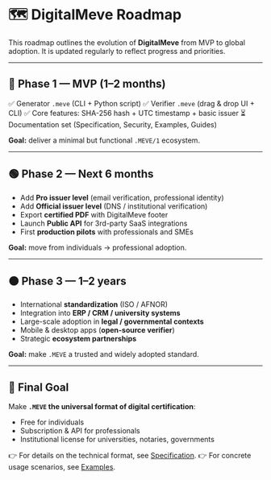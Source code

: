 # 🗺 DigitalMeve Roadmap

This roadmap outlines the evolution of **DigitalMeve** from MVP to global adoption.
It is updated regularly to reflect progress and priorities.

---

## 🔵 Phase 1 — MVP (1–2 months)

✅ Generator `.meve` (CLI + Python script)
✅ Verifier `.meve` (drag & drop UI + CLI)
✅ Core features: SHA-256 hash + UTC timestamp + basic issuer
⏳ Documentation set (Specification, Security, Examples, Guides)

**Goal:** deliver a minimal but functional `.MEVE/1` ecosystem.

---

## 🟢 Phase 2 — Next 6 months

- Add **Pro issuer level** (email verification, professional identity)
- Add **Official issuer level** (DNS / institutional verification)
- Export **certified PDF** with DigitalMeve footer
- Launch **Public API** for 3rd-party SaaS integrations
- First **production pilots** with professionals and SMEs

**Goal:** move from individuals → professional adoption.

---

## 🟠 Phase 3 — 1–2 years

- International **standardization** (ISO / AFNOR)
- Integration into **ERP / CRM / university systems**
- Large-scale adoption in **legal / governmental contexts**
- Mobile & desktop apps (**open-source verifier**)
- Strategic **ecosystem partnerships**

**Goal:** make `.MEVE` a trusted and widely adopted standard.

---

## 🎯 Final Goal

Make **`.MEVE` the universal format of digital certification**:
- Free for individuals
- Subscription & API for professionals
- Institutional license for universities, notaries, governments

👉 For details on the technical format, see [Specification](SPECIFICATION.md).
👉 For concrete usage scenarios, see [Examples](EXAMPLES.md).
